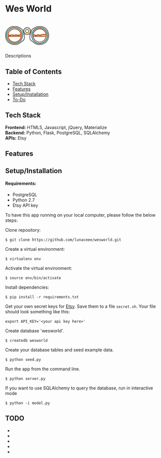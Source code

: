 # Wes World
# <img src="static/css/images/binocular.svg">

Descriptions


## Table of Contents

* [Tech Stack](#tech-stack)
* [Features](#features)
* [Setup/Installation](#installation)
* [To-Do](#future)

## <a name="tech-stack"></a>Tech Stack
__Frontend:__ HTML5, Javascript, jQuery, Materialize <br/>
__Backend:__ Python, Flask, PostgreSQL, SQLAlchemy <br/>
__APIs:__ Etsy <br/>


## <a name="features"></a>Features


## <a name="installation"></a>Setup/Installation

#### Requirements:

- PostgreSQL
- Python 2.7
- Etsy API key

To have this app running on your local computer, please follow the below steps:

Clone repository:
```
$ git clone https://github.com/lunaceee/wesworld.git
```
Create a virtual environment:
```
$ virtualenv env
```
Activate the virtual environment:
```
$ source env/bin/activate
```
Install dependencies:
```
$ pip install -r requirements.txt
```
Get your own secret keys for [Etsy](). Save them to a file `secret.sh`. Your file should look something like this:
```
export API_KEY='<your api key here>'
```
Create database 'wesworld'.
```
$ createdb wesworld
```
Create your database tables and seed example data.
```
$ python seed.py
```
Run the app from the command line.
```
$ python server.py
```
If you want to use SQLAlchemy to query the database, run in interactive mode
```
$ python -i model.py
```

## <a name="future"></a>TODO
* 
* 
* 
* 
* 

